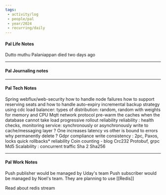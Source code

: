 ```yaml
---
tags:
 - activity/log
 - people/pal
 - year/2024
 - recurring/daily
---
```

#### Pal Life Notes

Dutto muthu Palaniappan died two days ago  

-----------
#### Pal Journaling notes 



------

#### Pal Tech Notes


Spring webflux/web-security
how to handle node failures
how to support reserving seats and how to handle auto-expiry
incremental backup strategy using cdc
load balancer: types of distribution: random, random with weights for memory and CPU
Mqtt network protocol
pre-warm the caches when the database cannot take load
progressive rollout reliability
reliability : health checks, monitoring
service: synchronously or asynchronously write to cache/messaging layer ? One increases latency vs other is bound to errors
why permanently delete ? Gdpr compliance
write consistency : 2pc, Paxos, locks
quick rollbacks* reliability
Coin counting - blog
Crc232
Protobuf, grpc
Md5
Scalability : concurrent traffic
Sha 2
Sha256



------ 
#### Pal Work Notes

Push publisher would be managed by Uday's team
Push subscriber would be managed by Noel's team. They are planning to use [[Redis]] 

Read about redis stream  


